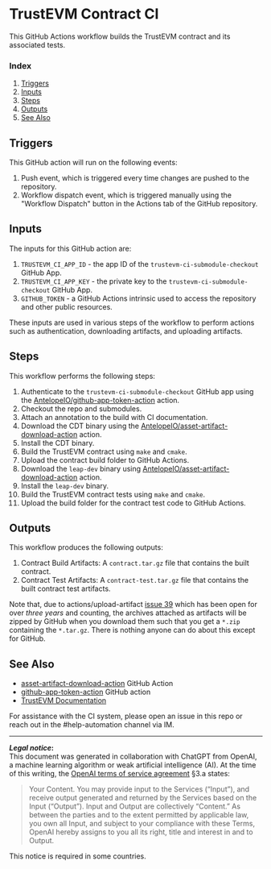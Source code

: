 # TrustEVM Contract CI
This GitHub Actions workflow builds the TrustEVM contract and its associated tests.

### Index
1. [Triggers](#triggers)
1. [Inputs](#inputs)
1. [Steps](#steps)
1. [Outputs](#outputs)
1. [See Also](#see-also)

## Triggers
This GitHub action will run on the following events:
1. Push event, which is triggered every time changes are pushed to the repository.
1. Workflow dispatch event, which is triggered manually using the "Workflow Dispatch" button in the Actions tab of the GitHub repository.

## Inputs
The inputs for this GitHub action are:
1. `TRUSTEVM_CI_APP_ID` - the app ID of the `trustevm-ci-submodule-checkout` GitHub App.
1. `TRUSTEVM_CI_APP_KEY` - the private key to the `trustevm-ci-submodule-checkout` GitHub App.
1. `GITHUB_TOKEN` - a GitHub Actions intrinsic used to access the repository and other public resources.

These inputs are used in various steps of the workflow to perform actions such as authentication, downloading artifacts, and uploading artifacts.

## Steps
This workflow performs the following steps:
1. Authenticate to the `trustevm-ci-submodule-checkout` GitHub app using the [AntelopeIO/github-app-token-action](https://github.com/AntelopeIO/github-app-token-action) action.
1. Checkout the repo and submodules.
1. Attach an annotation to the build with CI documentation.
1. Download the CDT binary using the [AntelopeIO/asset-artifact-download-action](https://github.com/AntelopeIO/asset-artifact-download-action) action.
1. Install the CDT binary.
1. Build the TrustEVM contract using `make` and `cmake`.
1. Upload the contract build folder to GitHub Actions.
1. Download the `leap-dev` binary using [AntelopeIO/asset-artifact-download-action](https://github.com/AntelopeIO/asset-artifact-download-action) action.
1. Install the `leap-dev` binary.
1. Build the TrustEVM contract tests using `make` and `cmake`.
1. Upload the build folder for the contract test code to GitHub Actions.

## Outputs
This workflow produces the following outputs:
1. Contract Build Artifacts: A `contract.tar.gz` file that contains the built contract.
1. Contract Test Artifacts: A `contract-test.tar.gz` file that contains the built contract test artifacts.

Note that, due to actions/upload-artifact [issue 39](https://github.com/actions/upload-artifact/issues/39) which has been open for over _three years_ and counting, the archives attached as artifacts will be zipped by GitHub when you download them such that you get a `*.zip` containing the `*.tar.gz`. There is nothing anyone can do about this except for GitHub.

## See Also
- [asset-artifact-download-action](https://github.com/AntelopeIO/asset-artifact-download-action) GitHub Action
- [github-app-token-action](https://github.com/AntelopeIO/github-app-token-action) GitHub action
- [TrustEVM Documentation](../../README.md)

For assistance with the CI system, please open an issue in this repo or reach out in the #help-automation channel via IM.

***
**_Legal notice_:**  
This document was generated in collaboration with ChatGPT from OpenAI, a machine learning algorithm or weak artificial intelligence (AI). At the time of this writing, the [OpenAI terms of service agreement](https://openai.com/terms) §3.a states:
> Your Content. You may provide input to the Services (“Input”), and receive output generated and returned by the Services based on the Input (“Output”). Input and Output are collectively “Content.” As between the parties and to the extent permitted by applicable law, you own all Input, and subject to your compliance with these Terms, OpenAI hereby assigns to you all its right, title and interest in and to Output.

This notice is required in some countries.
